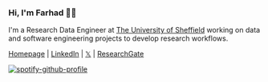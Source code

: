 <h3 align="left">Hi, I'm Farhad 👋🏼</h3>

I'm a Research Data Engineer at [The University of Sheffield](https://www.sheffield.ac.uk/) working on data and software engineering projects to develop research workflows. 

[Homepage](https://www.farhadallian.co.uk/) | [LinkedIn](https://www.linkedin.com/in/farhad-allian/) | [𝕏](https://twitter.com/FarhadA01) | [ResearchGate](https://www.researchgate.net/profile/Farhad-Allian) 

[![spotify-github-profile](https://spotify-github-profile.vercel.app/api/view?uid=11130333962&cover_image=true&theme=novatorem&show_offline=false&background_color=121212&interchange=false&bar_color=53b14f&bar_color_cover=true)](https://github.com/kittinan/spotify-github-profile)
